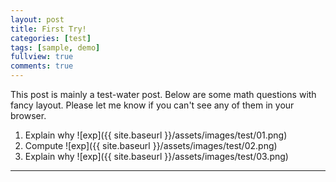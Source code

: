 ```yaml
---
layout: post
title: First Try!
categories: [test]
tags: [sample, demo]
fullview: true
comments: true
---
```


This post is mainly a test-water post. Below are some math questions with fancy layout. Please let me know if you can't see any of them in your browser.

 1. Explain why  ![exp]({{ site.baseurl }}/assets/images/test/01.png)
 2. Compute  ![exp]({{ site.baseurl }}/assets/images/test/02.png)
 3. Explain why  ![exp]({{ site.baseurl }}/assets/images/test/03.png)

---
